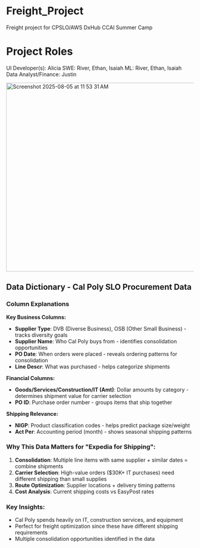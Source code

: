 # Freight_Project
Freight project for CPSLO/AWS DxHub CCAI Summer Camp

# Project Roles
UI Developer(s): Alicia
SWE: River, Ethan, Isaiah
ML: River, Ethan, Isaiah
Data Analyst/Finance: Justin

<img width="550" height="508" alt="Screenshot 2025-08-05 at 11 53 31 AM" src="https://github.com/user-attachments/assets/dbfafe17-d815-4be9-8fd2-a89b048266a2" />

## Data Dictionary - Cal Poly SLO Procurement Data

### Column Explanations

**Key Business Columns:**
- **Supplier Type**: DVB (Diverse Business), OSB (Other Small Business) - tracks diversity goals
- **Supplier Name**: Who Cal Poly buys from - identifies consolidation opportunities
- **PO Date**: When orders were placed - reveals ordering patterns for consolidation
- **Line Descr**: What was purchased - helps categorize shipments

**Financial Columns:**
- **Goods/Services/Construction/IT (Amt)**: Dollar amounts by category - determines shipment value for carrier selection
- **PO ID**: Purchase order number - groups items that ship together

**Shipping Relevance:**
- **NIGP**: Product classification codes - helps predict package size/weight
- **Act Per**: Accounting period (month) - shows seasonal shipping patterns

### Why This Data Matters for "Expedia for Shipping":

1. **Consolidation**: Multiple line items with same supplier + similar dates = combine shipments
2. **Carrier Selection**: High-value orders ($30K+ IT purchases) need different shipping than small supplies
3. **Route Optimization**: Supplier locations + delivery timing patterns
4. **Cost Analysis**: Current shipping costs vs EasyPost rates

### Key Insights:
- Cal Poly spends heavily on IT, construction services, and equipment
- Perfect for freight optimization since these have different shipping requirements
- Multiple consolidation opportunities identified in the data
